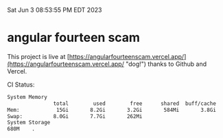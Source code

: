 Sat Jun  3 08:53:55 PM EDT 2023

# angular fourteen scam


This project is live at [https://angularfourteenscam.vercel.app/](https://angularfourteenscam.vercel.app/ "dog!") thanks to Github and Vercel.

CI Status: 

```bash
System Memory
               total        used        free      shared  buff/cache   available
Mem:            15Gi       8.2Gi       3.2Gi       584Mi       3.8Gi       6.1Gi
Swap:          8.0Gi       7.7Gi       262Mi
System Storage
680M	.
```
```bash
